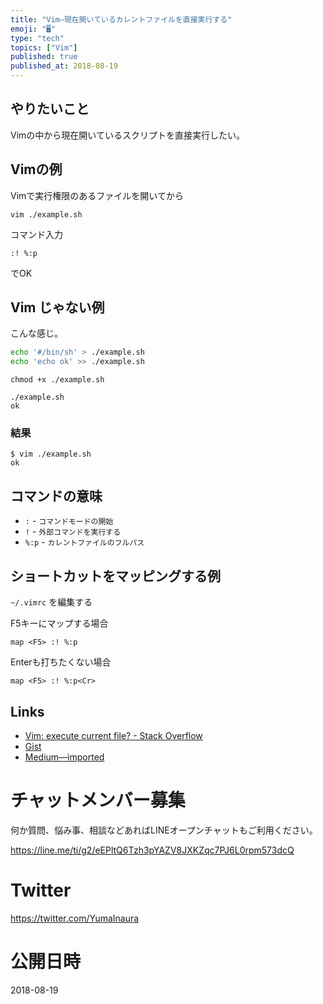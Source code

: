 ```yaml
---
title: "Vim—現在開いているカレントファイルを直接実行する"
emoji: "🖥"
type: "tech"
topics: ["Vim"]
published: true
published_at: 2018-08-19
---
```


## やりたいこと

Vimの中から現在開いているスクリプトを直接実行したい。

## Vimの例

Vimで実行権限のあるファイルを開いてから

```
vim ./example.sh
```

コマンド入力

```
:! %:p
```

でOK

## Vim じゃない例

こんな感じ。

```sh
echo '#/bin/sh' > ./example.sh
echo 'echo ok' >> ./example.sh
```

```
chmod +x ./example.sh
```

```
./example.sh
ok
```

### 結果

```
$ vim ./example.sh
ok
```

## コマンドの意味

- `:` - `コマンドモードの開始`
- `!` - `外部コマンドを実行する`
- `%:p` - `カレントファイルのフルパス`

## ショートカットをマッピングする例

`~/.vimrc` を編集する

F5キーにマップする場合

```
map <F5> :! %:p
```

Enterも打ちたくない場合

```
map <F5> :! %:p<Cr>
```



## Links


- [Vim: execute current file? - Stack Overflow](https://stackoverflow.com/questions/15449591/vim-execute-current-file)
- [Gist](https://gist.github.com/YumaInaura/7304089ac48b12e3a75224deb08da2c3)
- [Medium—imported](https://medium.com/supersonic-generation/vim-execute-current-script-file-in-vim-with-keymap-if-you-want-1666445b902)








<!-- Update From Qiita API -->

# チャットメンバー募集


何か質問、悩み事、相談などあればLINEオープンチャットもご利用ください。

https://line.me/ti/g2/eEPltQ6Tzh3pYAZV8JXKZqc7PJ6L0rpm573dcQ





# Twitter


https://twitter.com/YumaInaura


<!-- Update From Qiita API -->



# 公開日時

2018-08-19
